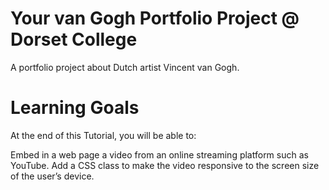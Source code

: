 # Your van Gogh Portfolio Project @ Dorset College
A portfolio project about Dutch artist Vincent van Gogh.

# Learning Goals
At the end of this Tutorial, you will be able to:

Embed in a web page a video from an online streaming platform such as YouTube.
Add a CSS class to make the video responsive to the screen size of the user’s device.
